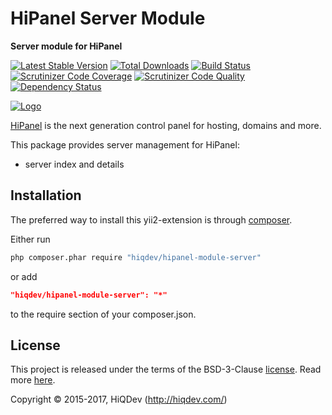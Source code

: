 # HiPanel Server Module

**Server module for HiPanel**

[![Latest Stable Version](https://poser.pugx.org/hiqdev/hipanel-module-server/v/stable)](https://packagist.org/packages/hiqdev/hipanel-module-server)
[![Total Downloads](https://poser.pugx.org/hiqdev/hipanel-module-server/downloads)](https://packagist.org/packages/hiqdev/hipanel-module-server)
[![Build Status](https://img.shields.io/travis/hiqdev/hipanel-module-server.svg)](https://travis-ci.org/hiqdev/hipanel-module-server)
[![Scrutinizer Code Coverage](https://img.shields.io/scrutinizer/coverage/g/hiqdev/hipanel-module-server.svg)](https://scrutinizer-ci.com/g/hiqdev/hipanel-module-server/)
[![Scrutinizer Code Quality](https://img.shields.io/scrutinizer/g/hiqdev/hipanel-module-server.svg)](https://scrutinizer-ci.com/g/hiqdev/hipanel-module-server/)
[![Dependency Status](https://www.versioneye.com/php/hiqdev:hipanel-module-server/dev-master/badge.svg)](https://www.versioneye.com/php/hiqdev:hipanel-module-server/dev-master)

[![Logo](https://raw.githubusercontent.com/hiqdev/hipanel-core/master/docs/logo.png)](https://hipanel.com/)

[HiPanel](http://hipanel.com) is the next generation control panel for hosting, domains and more.

This package provides server management for HiPanel:

- server index and details

## Installation

The preferred way to install this yii2-extension is through [composer](http://getcomposer.org/download/).

Either run

```sh
php composer.phar require "hiqdev/hipanel-module-server"
```

or add

```json
"hiqdev/hipanel-module-server": "*"
```

to the require section of your composer.json.

## License

This project is released under the terms of the BSD-3-Clause [license](LICENSE).
Read more [here](http://choosealicense.com/licenses/bsd-3-clause).

Copyright © 2015-2017, HiQDev (http://hiqdev.com/)
